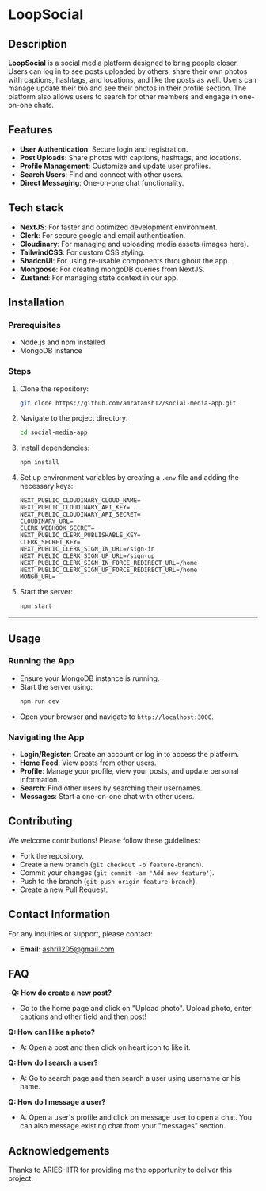
# LoopSocial

## Description

**LoopSocial** is a social media platform designed to bring people closer. Users can log in to see posts uploaded by others, share their own photos with captions, hashtags, and locations, and like the posts as well. Users can manage update their bio and see their photos in their profile section. The platform also allows users to search for other members and engage in one-on-one chats.

## Features

- **User Authentication**: Secure login and registration.
- **Post Uploads**: Share photos with captions, hashtags, and locations.
- **Profile Management**: Customize and update user profiles.
- **Search Users**: Find and connect with other users.
- **Direct Messaging**: One-on-one chat functionality.

## Tech stack
- **NextJS**: For faster and optimized development environment.
- **Clerk**: For secure google and email authentication.
- **Cloudinary**: For managing and uploading media assets (images here).
- **TailwindCSS**: For custom CSS styling.
- **ShadcnUI**: For using re-usable components throughout the app.
- **Mongoose**: For creating mongoDB queries from NextJS.
- **Zustand**: For managing state context in our app.

## Installation

### Prerequisites
- Node.js and npm installed
- MongoDB instance

### Steps

1. Clone the repository:
    ```bash
    git clone https://github.com/amratansh12/social-media-app.git
    ```
2. Navigate to the project directory:
    ```bash
    cd social-media-app
    ```
3. Install dependencies:
    ```bash
    npm install
    ```
4. Set up environment variables by creating a `.env` file and adding the necessary keys:
    ```env
    NEXT_PUBLIC_CLOUDINARY_CLOUD_NAME=
    NEXT_PUBLIC_CLOUDINARY_API_KEY=
    NEXT_PUBLIC_CLOUDINARY_API_SECRET=
    CLOUDINARY_URL=
    CLERK_WEBHOOK_SECRET=
    NEXT_PUBLIC_CLERK_PUBLISHABLE_KEY=
    CLERK_SECRET_KEY=
    NEXT_PUBLIC_CLERK_SIGN_IN_URL=/sign-in
    NEXT_PUBLIC_CLERK_SIGN_UP_URL=/sign-up
    NEXT_PUBLIC_CLERK_SIGN_IN_FORCE_REDIRECT_URL=/home
    NEXT_PUBLIC_CLERK_SIGN_UP_FORCE_REDIRECT_URL=/home
    MONGO_URL=
    ```
5. Start the server:
    ```bash
    npm start
    ```

---

## Usage

### Running the App

- Ensure your MongoDB instance is running.
- Start the server using:
    ```bash
    npm run dev
    ```
- Open your browser and navigate to `http://localhost:3000`.

### Navigating the App

- **Login/Register**: Create an account or log in to access the platform.
- **Home Feed**: View posts from other users.
- **Profile**: Manage your profile, view your posts, and update personal information.
- **Search**: Find other users by searching their usernames.
- **Messages**: Start a one-on-one chat with other users.

## Contributing

We welcome contributions! Please follow these guidelines:

- Fork the repository.
- Create a new branch (`git checkout -b feature-branch`).
- Commit your changes (`git commit -am 'Add new feature'`).
- Push to the branch (`git push origin feature-branch`).
- Create a new Pull Request.

## Contact Information

For any inquiries or support, please contact:

- **Email**: ashri1205@gmail.com

## FAQ

-**Q: How do create a new post?**
- Go to the home page and click on "Upload photo". Upload photo, enter captions and other field and then post!

**Q: How can I like a photo?**
- A: Open a post and then click on heart icon to like it.

**Q: How do I search a user?**
- A: Go to search page and then search a user using username or his name.

**Q: How do I message a user?**
- A: Open a user's profile and click on message user to open a chat. You can also message existing chat from your "messages" section.


## Acknowledgements

Thanks to ARIES-IITR for providing me the opportunity to deliver this project.

